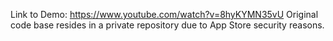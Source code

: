 Link to Demo: https://www.youtube.com/watch?v=8hyKYMN35vU
Original code base resides in a private repository due to App Store security reasons.
